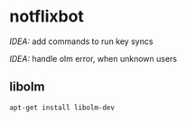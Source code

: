 # notflixbot

*IDEA:* add commands to run key syncs 

*IDEA:* handle olm error, when unknown users

## libolm

```shell
apt-get install libolm-dev
```

